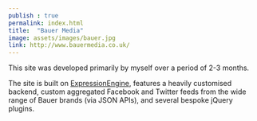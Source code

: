 ```yaml
---
publish : true
permalink: index.html
title:  "Bauer Media"
image: assets/images/bauer.jpg
link: http://www.bauermedia.co.uk/
---
```


This site was developed primarily by myself over a period of 2-3 months.

The site is built on <a href="http://ellislab.com/expressionengine" target="_blank">ExpressionEngine</a>, features a heavily customised backend, custom aggregated Facebook and Twitter feeds from the wide range of Bauer brands (via JSON APIs), and several bespoke jQuery plugins.

